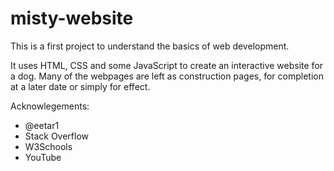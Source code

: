 # misty-website

This is a first project to understand the basics of web development.  

It uses HTML, CSS and some JavaScript to create an interactive website for a dog.  Many of the webpages are left as construction pages, for completion at a later date or simply for effect.

Acknowlegements:
- @eetar1
- Stack Overflow
- W3Schools
- YouTube
